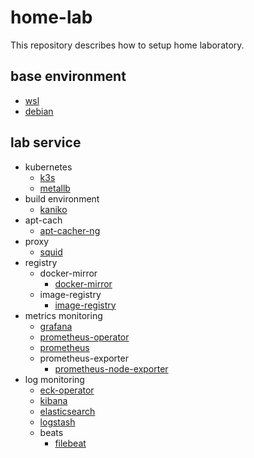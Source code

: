 # home-lab

This repository describes how to setup home laboratory.

## base environment

- [wsl](wsl)
- [debian](debian)

## lab service

- kubernetes
  - [k3s](k3s)
  - [metallb](metallb)
- build environment
  - [kaniko](kaniko)
- apt-cach
  - [apt-cacher-ng](apt-cacher-ng)
- proxy
  - [squid](squid)
- registry
  - docker-mirror
    - [docker-mirror](docker-mirror)
  - image-registry
    - [image-registry](image-registry)
- metrics monitoring
  - [grafana](grafana)
  - [prometheus-operator](prometheus-operator)
  - [prometheus](prometheus)
  - prometheus-exporter
    - [prometheus-node-exporter](prometheus-exporter/prometheus-node-exporter)
- log monitoring
  - [eck-operator](eck-operator)
  - [kibana](kibana)
  - [elasticsearch](elasticsearch)
  - [logstash](logstash)
  - beats
    - [filebeat](beats/filebeat)
